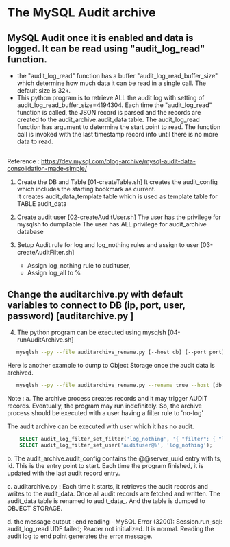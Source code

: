 # The MySQL Audit archive 
## MySQL Audit once it is enabled and data is logged.  It can be read using "audit_log_read" function.
 - the "audit_log_read" function has a buffer "audit_log_read_buffer_size" which determine how much data it can be read in a single call.  The default size is 32k.
 - This python program is to retrieve ALL the audit log with setting of audit_log_read_buffer_size=4194304.
   Each time the "audit_log_read" function is called, the JSON record is parsed and the records are created to the audit_archive.audit_data table.
   The audit_log_read function has argument to determine the start point to read.   The function call is invoked with the last timestamp record info until there is no more data to read.
##

Reference : https://dev.mysql.com/blog-archive/mysql-audit-data-consolidation-made-simple/

1. Create the DB and Table [01-createTable.sh]
   It creates the audit_config which includes the starting bookmark as current.  
   It creates audit_data_template table which is used as template table for TABLE audit_data
   
2. Create audit user  [02-createAuditUser.sh]
   The user has the privilege for mysqlsh to dumpTable
   The user has ALL privilege for audit_archive database

3. Setup Audit rule for log and log_nothing rules and assign to user [03-createAuditFilter.sh]
   - Assign log_nothing rule to audituser, 
   - Assign log_all to % 

## Change the auditarchive.py with default variables to connect to DB (ip, port, user, password) [auditarchive.py ]
4. The python program can be executed using mysqlsh  [04-runAuditArchive.sh]
```bash
   mysqlsh --py --file auditarchive_rename.py [--host db] [--port port] [--user user] [--password password] [--rename true|false] [--osbucket bucket --osnamespace namespace]
```

Here is another example to dump to Object Storage once the audit data is archived.
```bash
   mysqlsh --py --file auditarchive_rename.py --rename true --host [db ip]  --user audituser  --password [password] --port [33060] --osbucket=[bucket] --osnamespace=[namespace]
```


Note :
a. The archive process creates records and it may trigger AUDIT records.  Eventually, the program may run indefinitely.
   So, the archive process should be executed with a user having a filter rule to 'no-log'

   The audit archive can be executed with user which it has no audit.
```sql
	SELECT audit_log_filter_set_filter('log_nothing', '{ "filter": { "log": false } }');
	SELECT audit_log_filter_set_user('audituser@%', 'log_nothing');
```

b. The audit_archive.audit_config contains the @@server_uuid entry with ts, id.  This is the entry point to start.  Each time the program finished, it is updated with the last audit record entry.

c. auditarchive.py : Each time it starts, it retrieves the audit records and writes to the audit_data.  Once all audit records are fetched and written.   The audit_data table is renamed to audit_data_<timestamp>.  And the table is dumped to OBJECT STORAGE. 

d. the message output : end reading -  MySQL Error (3200): Session.run_sql: audit_log_read UDF failed; Reader not initialized.
   It is normal.   Reading the audit log to end point generates the error message.




   
